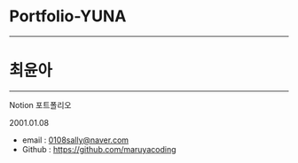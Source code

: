 # Portfolio-YUNA
---

# 최윤아

---

Notion 포트폴리오

2001.01.08
- email : 0108sally@naver.com
- Github : https://github.com/maruyacoding

